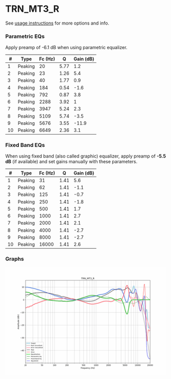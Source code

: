 # TRN_MT3_R
See [usage instructions](https://github.com/jaakkopasanen/AutoEq#usage) for more options and info.

### Parametric EQs
Apply preamp of -6.1 dB when using parametric equalizer.

|   # | Type    |   Fc (Hz) |    Q |   Gain (dB) |
|-----|---------|-----------|------|-------------|
|   1 | Peaking |        20 | 5.77 |         1.2 |
|   2 | Peaking |        23 | 1.26 |         5.4 |
|   3 | Peaking |        40 | 1.77 |         0.9 |
|   4 | Peaking |       184 | 0.54 |        -1.6 |
|   5 | Peaking |       792 | 0.87 |         3.8 |
|   6 | Peaking |      2288 | 3.92 |         1   |
|   7 | Peaking |      3947 | 5.24 |         2.3 |
|   8 | Peaking |      5109 | 5.74 |        -3.5 |
|   9 | Peaking |      5676 | 3.55 |       -11.9 |
|  10 | Peaking |      6649 | 2.36 |         3.1 |

### Fixed Band EQs
When using fixed band (also called graphic) equalizer, apply preamp of **-5.5 dB** (if available) and set gains manually with these parameters.

|   # | Type    |   Fc (Hz) |    Q |   Gain (dB) |
|-----|---------|-----------|------|-------------|
|   1 | Peaking |        31 | 1.41 |         5.6 |
|   2 | Peaking |        62 | 1.41 |        -1.1 |
|   3 | Peaking |       125 | 1.41 |        -0.7 |
|   4 | Peaking |       250 | 1.41 |        -1.8 |
|   5 | Peaking |       500 | 1.41 |         1.7 |
|   6 | Peaking |      1000 | 1.41 |         2.7 |
|   7 | Peaking |      2000 | 1.41 |         2.1 |
|   8 | Peaking |      4000 | 1.41 |        -2.7 |
|   9 | Peaking |      8000 | 1.41 |        -2.7 |
|  10 | Peaking |     16000 | 1.41 |         2.6 |

### Graphs
![](./TRN_MT3_R.png)
